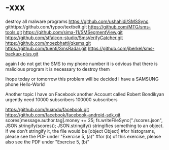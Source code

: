 # -xxx
destroy all malware
programs
https://github.com/ushahidi/SMSSync.
githttps://github.com/typpo/textbelt.git
https://github.com/MTG/sms-tools.git
https://github.com/sima-11/SMSegmentView.git
https://github.com/stfalcon-studio/SmsVerifyCatcher.git
https://github.com/moezbhatti/qksms.git
https://github.com/tuenti/SmsRadar.git
https://github.com/jberkel/sms-backup-plus.git

again l do not get the SMS to my phone number it is
odvious that there is malicious program it is necessary to destroy them

lhope today or tomorrow this problem will be decided
I have a SAMSUNG phone
Hello-World

Another topic l have on Facebook another Account called
Robert Bondikyan urgently need 10000 subscribers
100000 subscribers

https://github.com/huandu/facebook.git
https://github.com/facebook/facebook-android-sdk.git
scores[message.author.tag].money += 25;
fs.writeFileSync("./scores.json", JSON.stringify(scores));
JSON.stringify() stringifies something to an object. If we don't stringify it, the file would be [object Object]
#for histograms, please see the PDF under "Exercise 5, (a)"
#for (b) of this exercise, please also see the PDF under "Exercise 5, (b)"




















